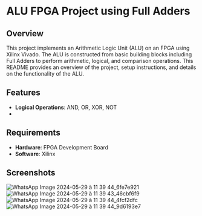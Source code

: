 # ALU FPGA Project using Full Adders

## Overview
This project implements an Arithmetic Logic Unit (ALU) on an FPGA using Xilinx Vivado. The ALU is constructed from basic building blocks including Full Adders to perform arithmetic, logical, and comparison operations. This README provides an overview of the project, setup instructions, and details on the functionality of the ALU.

## Features

- **Logical Operations**: AND, OR, XOR, NOT
-

## Requirements
- **Hardware**: FPGA Development Board
- **Software**: Xilinx

## Screenshots
![WhatsApp Image 2024-05-29 à 11 39 44_6fe7e921](https://github.com/ManalEssaoulajy/VHDL_ALU/assets/147450276/a59499f5-32d5-48d4-bc76-13b4668574fa)
![WhatsApp Image 2024-05-29 à 11 39 43_46cbf6f9](https://github.com/ManalEssaoulajy/VHDL_ALU/assets/147450276/6ef585d4-1b6e-4e46-a6fd-04082b4b550b)
![WhatsApp Image 2024-05-29 à 11 39 44_4fcf2dfc](https://github.com/ManalEssaoulajy/VHDL_ALU/assets/147450276/b257c1f4-7908-4a5c-81e5-8088a7f4a763)
![WhatsApp Image 2024-05-29 à 11 39 44_9d6193e7](https://github.com/ManalEssaoulajy/VHDL_ALU/assets/147450276/e8b6cc89-76de-4b05-bc15-5e66bc968d8b)



